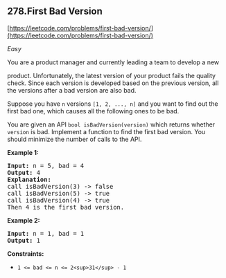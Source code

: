 ## 278.First Bad Version

[https://leetcode.com/problems/first-bad-version/](https://leetcode.com/problems/first-bad-version/)

*Easy*

You are a product manager and currently leading a team to develop a new

product. Unfortunately, the latest version of your product fails the
quality check. Since each version is developed based on the previous
version, all the versions after a bad version are also bad.

Suppose you have `n` versions `[1, 2, ..., n]` and you want to find out the first bad one, which causes all the following ones to be bad.

You are given an API `bool isBadVersion(version)` which returns whether `version` is bad. Implement a function to find the first bad version. You should minimize the number of calls to the API.

**Example 1:**

<pre><strong>Input:</strong> n = 5, bad = 4
<strong>Output:</strong> 4
<strong>Explanation:</strong>
call isBadVersion(3) -> false
call isBadVersion(5) -> true
call isBadVersion(4) -> true
Then 4 is the first bad version.
</pre>

**Example 2:**

<pre><strong>Input:</strong> n = 1, bad = 1
<strong>Output:</strong> 1
</pre>

**Constraints:**

* `1 <= bad <= n <= 2<sup>31</sup> - 1`

